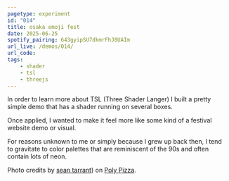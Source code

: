 ```yaml
---
pagetype: experiment
id: "014"
title: osaka emoji fest
date: 2025-06-25
spotify_pairing: 643gyipSU7dkmrFhJ8UAIm
url_live: /demos/014/
url_code: 
tags: 
    - shader
    - tsl
    - threejs
---
```

In order to learn more about TSL (Three Shader Langer) I built a pretty simple demo that has a shader running on several boxes. 

Once applied, I wanted to make it feel more like some kind of a festival website demo or visual. 

For reasons unknown to me or simply because I grew up back then, I tend to gravitate to color palettes that are reminiscent of the 90s and often contain lots of neon.

Photo credits by [sean tarrant](https://poly.pizza/u/Sean%20Tarrant)) on [Poly Pizza](https://poly.pizza/m/dzbwWVcvygi).